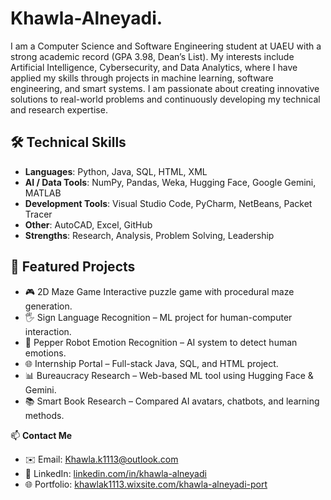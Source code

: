 # Khawla-Alneyadi.

I am a Computer Science and Software Engineering student at UAEU with a strong academic record (GPA 3.98, Dean’s List). My interests include Artificial Intelligence, Cybersecurity, and Data Analytics, where I have applied my skills through projects in machine learning, software engineering, and smart systems. I am passionate about creating innovative solutions to real-world problems and continuously developing my technical and research expertise.

## 🛠️ Technical Skills
- **Languages**: Python, Java, SQL, HTML, XML  
- **AI / Data Tools**: NumPy, Pandas, Weka, Hugging Face, Google Gemini, MATLAB  
- **Development Tools**: Visual Studio Code, PyCharm, NetBeans, Packet Tracer  
- **Other**: AutoCAD, Excel, GitHub  
- **Strengths**: Research, Analysis, Problem Solving, Leadership  

## 📂 Featured Projects
- 🎮 2D Maze Game Interactive puzzle game with procedural maze generation.  
- 🖐️ Sign Language Recognition – ML project for human-computer interaction.  
- 🤖 Pepper Robot Emotion Recognition – AI system to detect human emotions.  
- 🌐 Internship Portal – Full-stack Java, SQL, and HTML project.  
- 📊 Bureaucracy Research – Web-based ML tool using Hugging Face & Gemini.  
- 📚 Smart Book Research – Compared AI avatars, chatbots, and learning methods.  


📫 **Contact Me**  
- ✉️ Email: [Khawla.k1113@outlook.com](mailto:Khawla.k1113@outlook.com)  
- 🔗 LinkedIn: [linkedin.com/in/khawla-alneyadi](https://www.linkedin.com/in/khawla-alneyadi)  
- 🌐 Portfolio: [khawlak1113.wixsite.com/khawla-alneyadi-port](https://khawlak1113.wixsite.com/khawla-alneyadi-port)  
